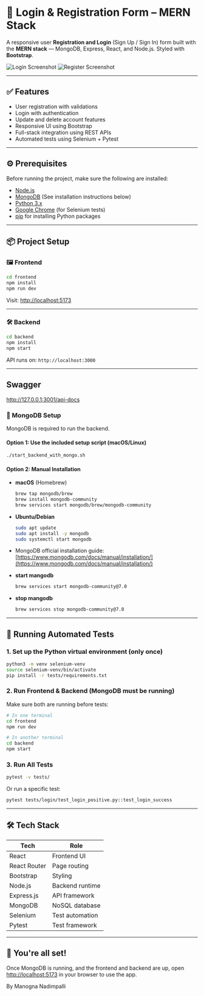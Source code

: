 
# 🔐 Login & Registration Form – MERN Stack

A responsive user **Registration and Login** (Sign Up / Sign In) form built with the **MERN stack** — MongoDB, Express, React, and Node.js. Styled with **Bootstrap**.

![Login Screenshot](https://github.com/AkshataGanbote/Registration_Login_Form_MERN_Stack/assets/117456092/442bbe2d-cda7-4d5c-a156-9e9cc9b3f108)
![Register Screenshot](https://github.com/AkshataGanbote/Registration_Login_Form_MERN_Stack/assets/117456092/01b04452-4e8b-4a24-b680-28c93f2c7550)

---

## ✅ Features

- User registration with validations
- Login with authentication
- Update and delete account features
- Responsive UI using Bootstrap
- Full-stack integration using REST APIs
- Automated tests using Selenium + Pytest

---

## ⚙️ Prerequisites

Before running the project, make sure the following are installed:

- [Node.js](https://nodejs.org/en/download)
- [MongoDB](https://www.mongodb.com/try/download/community) (See installation instructions below)
- [Python 3.x](https://www.python.org/downloads/)
- [Google Chrome](https://www.google.com/chrome/) (for Selenium tests)
- [pip](https://pip.pypa.io/en/stable/installation/) for installing Python packages

---

## 📦 Project Setup

### 🖼 Frontend

```bash
cd frontend
npm install
npm run dev
```

Visit: [http://localhost:5173](http://localhost:5173)

---

### 🛠 Backend

```bash
cd backend
npm install
npm start
```

API runs on: `http://localhost:3000`

---

## Swagger
http://127.0.0.1:3001/api-docs

### 🍃 MongoDB Setup

MongoDB is required to run the backend.

#### Option 1: Use the included setup script (macOS/Linux)
```bash
./start_backend_with_mongo.sh
```

#### Option 2: Manual Installation

- **macOS** (Homebrew)
  ```bash
  brew tap mongodb/brew
  brew install mongodb-community
  brew services start mongodb/brew/mongodb-community
  ```

- **Ubuntu/Debian**
  ```bash
  sudo apt update
  sudo apt install -y mongodb
  sudo systemctl start mongodb
  ```

- MongoDB official installation guide: [https://www.mongodb.com/docs/manual/installation/](https://www.mongodb.com/docs/manual/installation/)


- **start mangodb**
  ```bash
  brew services start mongodb-community@7.0
  ```
- **stop mangodb**
  ```bash
  brew services stop mongodb-community@7.0
  ```

---

## 🧪 Running Automated Tests

### 1. Set up the Python virtual environment (only once)
```bash
python3 -m venv selenium-venv
source selenium-venv/bin/activate
pip install -r tests/requirements.txt
```

### 2. Run Frontend & Backend (MongoDB must be running)
Make sure both are running before tests:

```bash
# In one terminal
cd frontend
npm run dev

# In another terminal
cd backend
npm start
```

### 3. Run All Tests

```bash
pytest -v tests/
```

Or run a specific test:

```bash
pytest tests/login/test_login_positive.py::test_login_success
```


---

## 🛠️ Tech Stack

| Tech        | Role          |
|-------------|---------------|
| React       | Frontend UI   |
| React Router| Page routing  |
| Bootstrap   | Styling       |
| Node.js     | Backend runtime |
| Express.js  | API framework |
| MongoDB     | NoSQL database |
| Selenium    | Test automation |
| Pytest      | Test framework |

---

## 🎉 You're all set!

Once MongoDB is running, and the frontend and backend are up, open [http://localhost:5173](http://localhost:5173) in your browser to use the app.

By
Manogna Nadimpalli